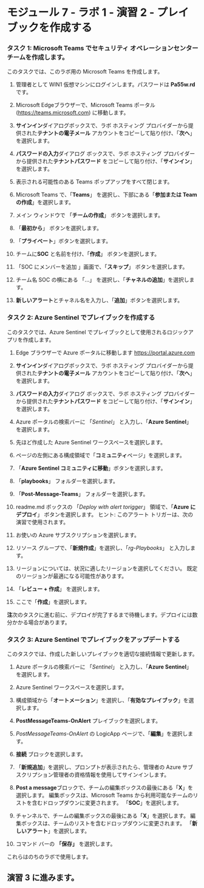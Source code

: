 # モジュール 7 - ラボ 1 - 演習 2 - プレイブックを作成する

### タスク 1: Microsoft Teams でセキュリティ オペレーションセンター チームを作成します。

このタスクでは、このラボ用の Microsoft Teams を作成します。

1. 管理者として WIN1 仮想マシンにログインします。パスワードは **Pa55w.rd** です。  

2. Microsoft Edgeブラウザーで、Microsoft Teams ポータル (https://teams.microsoft.com) に移動します。

3. **サインイン**ダイアログボックスで、ラボ ホスティング プロバイダーから提供された**テナントの電子メール** アカウントをコピーして貼り付け、「**次へ**」を選択します。

4. **パスワードの入力**ダイアログ ボックスで、ラボ ホスティング プロバイダーから提供された**テナントパスワード** をコピーして貼り付け、「**サインイン**」を選択します。

5. 表示される可能性のある Teams ポップアップをすべて閉じます。

6. Microsoft Teams で、「**Teams**」 を選択し、下部にある「**参加または Team の作成**」を選択します。

7. メイン ウィンドウで 「**チームの作成**」 ボタンを選択します。

8. 「**最初から**」 ボタンを選択します。

9. 「**プライベート**」ボタンを選択します。

10. チームに**SOC** と名前を付け、「**作成**」 ボタンを選択します。

11. 「SOC にメンバーを追加 」画面で、「**スキップ**」 ボタンを選択します。 

12. チーム名 SOC の横にある 「...」 を選択し、「**チャネルの追加**」を選択します。

13. **新しいアラート**とチャネル名を入力し、「**追加**」ボタンを選択します。

### タスク 2: Azure Sentinel でプレイブックを作成する

このタスクでは、Azure Sentinel でプレイブックとして使用されるロジックアプリを作成します。

1. Edge ブラウザーで Azure ポータルに移動します https://portal.azure.com

2. **サインイン**ダイアログボックスで、ラボ ホスティング プロバイダーから提供された**テナントの電子メール** アカウントをコピーして貼り付け、「**次へ**」を選択します。

3. **パスワードの入力**ダイアログ ボックスで、ラボ ホスティング プロバイダーから提供された**テナントパスワード** をコピーして貼り付け、「**サインイン**」を選択します。

4. Azure ポータルの検索バーに 「*Sentinel*」 と入力し、「**Azure Sentinel**」 を選択します。

5. 先ほど作成した Azure Sentinel ワークスペースを選択します。

6. ページの左側にある構成領域で「**コミュニティ**ページ」を選択します。

7. 「**Azure Sentinel コミュニティに移動**」ボタンを選択します。

8. 「**playbooks**」 フォルダーを選択します。

9. 「**Post-Message-Teams**」 フォルダーを選択します。

10. readme.md ボックスの 「*Deploy with alert torigger*」 領域で、「**Azure にデプロイ**」 ボタンを選択します。  ヒント: このアラート トリガーは、次の演習で使用されます。

11. お使いの Azure サブスクリプションを選択します。

12. リソース グループで、「**新規作成**」を選択し、「*rg-Playbooks*」 と入力します。

13. リージョンについては、状況に適したリージョンを選択してください。  既定のリージョンが最適になる可能性があります。

14.  「**レビュー + 作成**」 を選択します。

15. ここで「**作成**」を選択します。

**注**次のタスクに進む前に、デプロイが完了するまで待機します。デプロイには数分かかる場合があります。

### タスク 3: Azure Sentinel でプレイブックをアップデートする

このタスクでは、作成した新しいプレイブックを適切な接続情報で更新します。

1. Azure ポータルの検索バーに 「*Sentinel*」 と入力し、「**Azure Sentinel**」 を選択します。

2. Azure Sentinel ワークスペースを選択します。

3. 構成領域から「**オートメーション**」を選択し、「**有効なプレイブック**」を選択します。

4. **PostMessageTeams-OnAlert** プレイブックを選択します。

5. *PostMessageTeams-OnAlert* の LogicApp ページで、「**編集**」を選択します。

6. **接続** ブロックを選択します。  

7. 「**新規追加**」を選択し、プロンプトが表示されたら、管理者の Azure サブスクリプション管理者の資格情報を使用してサインインします。

8. **Post a message**ブロックで、チームの編集ボックスの最後にある「**X**」を選択します。  編集ボックスは、Microsoft Teams から利用可能なチームのリストを含むドロップダウンに変更されます。  「**SOC**」を選択します。

9. チャンネルで、チームの編集ボックスの最後にある「**X**」を選択します。  編集ボックスは、チームのリストを含むドロップダウンに変更されます。  「**新しいアラート**」を選択します。

10. コマンド バーの **「保存」** を選択します。

これらはのちのラボで使用します。

## 演習 3 に進みます。
